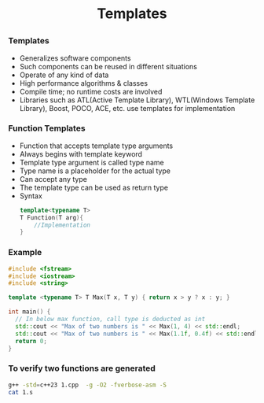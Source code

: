 <h1 style="text-align:center;"> Templates </p>

### Templates

- Generalizes software components
- Such components can be reused in different situations
- Operate of any kind of data
- High performance algorithms & classes
- Compile time; no runtime costs are involved
- Libraries such as ATL(Active Template Library), WTL(Windows Template Library), Boost, POCO, ACE, etc. use templates for implementation

### Function Templates

- Function that accepts template type arguments
- Always begins with template keyword
- Template type argument is called type name
- Type name is a placeholder for the actual type
- Can accept any type
- The template type can be used as return type
- Syntax
  ```cpp
  template<typename T>
  T Function(T arg){
      //Implementation
  }
  ```

### Example

```cpp
#include <fstream>
#include <iostream>
#include <string>

template <typename T> T Max(T x, T y) { return x > y ? x : y; }

int main() {
  // In below max function, call type is deducted as int
  std::cout << "Max of two numbers is " << Max(1, 4) << std::endl;
  std::cout << "Max of two numbers is " << Max(1.1f, 0.4f) << std::endl;
  return 0;
}
```

### To verify two functions are generated

```bash
g++ -std=c++23 1.cpp  -g -O2 -fverbose-asm -S
cat 1.s
```
